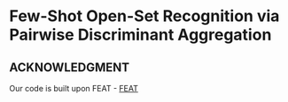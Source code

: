 # Few-Shot Open-Set Recognition via Pairwise Discriminant Aggregation

## ACKNOWLEDGMENT
Our code is built upon FEAT - [FEAT](https://github.com/Sha-Lab/FEAT)
